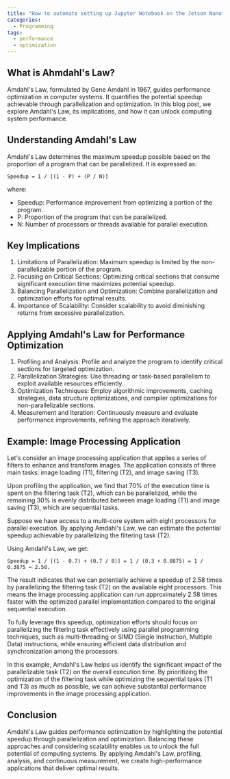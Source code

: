 ```yaml
---
title: "How to automate setting up Jupyter Notebook on the Jetson Nano"
categories:
  - Programming
tags:
  - performance
  - optimization
---
```


## What is Ahmdahl's Law?

Amdahl's Law, formulated by Gene Amdahl in 1967, guides performance optimization in computer systems. It quantifies the potential speedup achievable through parallelization and optimization. In this blog post, we explore Amdahl's Law, its implications, and how it can unlock computing system performance.

## Understanding Amdahl's Law

Amdahl's Law determines the maximum speedup possible based on the proportion of a program that can be parallelized. It is expressed as:

```
Speedup = 1 / [(1 - P) + (P / N)]
```

where:

- Speedup: Performance improvement from optimizing a portion of the program.
- P: Proportion of the program that can be parallelized.
- N: Number of processors or threads available for parallel execution.

## Key Implications

1. Limitations of Parallelization: Maximum speedup is limited by the non-parallelizable portion of the program.
1. Focusing on Critical Sections: Optimizing critical sections that consume significant execution time maximizes potential speedup.
1. Balancing Parallelization and Optimization: Combine parallelization and optimization efforts for optimal results.
1. Importance of Scalability: Consider scalability to avoid diminishing returns from excessive parallelization.

## Applying Amdahl's Law for Performance Optimization

1. Profiling and Analysis: Profile and analyze the program to identify critical sections for targeted optimization.
1. Parallelization Strategies: Use threading or task-based parallelism to exploit available resources efficiently.
1. Optimization Techniques: Employ algorithmic improvements, caching strategies, data structure optimizations, and compiler optimizations for non-parallelizable sections.
1. Measurement and Iteration: Continuously measure and evaluate performance improvements, refining the approach iteratively.

## Example: Image Processing Application

Let's consider an image processing application that applies a series of filters to enhance and transform images. The application consists of three main tasks: image loading (T1), filtering (T2), and image saving (T3).

Upon profiling the application, we find that 70% of the execution time is spent on the filtering task (T2), which can be parallelized, while the remaining 30% is evenly distributed between image loading (T1) and image saving (T3), which are sequential tasks.

Suppose we have access to a multi-core system with eight processors for parallel execution. By applying Amdahl's Law, we can estimate the potential speedup achievable by parallelizing the filtering task (T2).

Using Amdahl's Law, we get:

```
Speedup = 1 / [(1 - 0.7) + (0.7 / 8)] = 1 / (0.3 + 0.0875) = 1 / 0.3875 = 2.58.
```

The result indicates that we can potentially achieve a speedup of 2.58 times by parallelizing the filtering task (T2) on the available eight processors. This means the image processing application can run approximately 2.58 times faster with the optimized parallel implementation compared to the original sequential execution.

To fully leverage this speedup, optimization efforts should focus on parallelizing the filtering task effectively using parallel programming techniques, such as multi-threading or SIMD (Single Instruction, Multiple Data) instructions, while ensuring efficient data distribution and synchronization among the processors.

In this example, Amdahl's Law helps us identify the significant impact of the parallelizable task (T2) on the overall execution time. By prioritizing the optimization of the filtering task while optimizing the sequential tasks (T1 and T3) as much as possible, we can achieve substantial performance improvements in the image processing application.

## Conclusion

Amdahl's Law guides performance optimization by highlighting the potential speedup through parallelization and optimization. Balancing these approaches and considering scalability enables us to unlock the full potential of computing systems. By applying Amdahl's Law, profiling, analysis, and continuous measurement, we create high-performance applications that deliver optimal results.